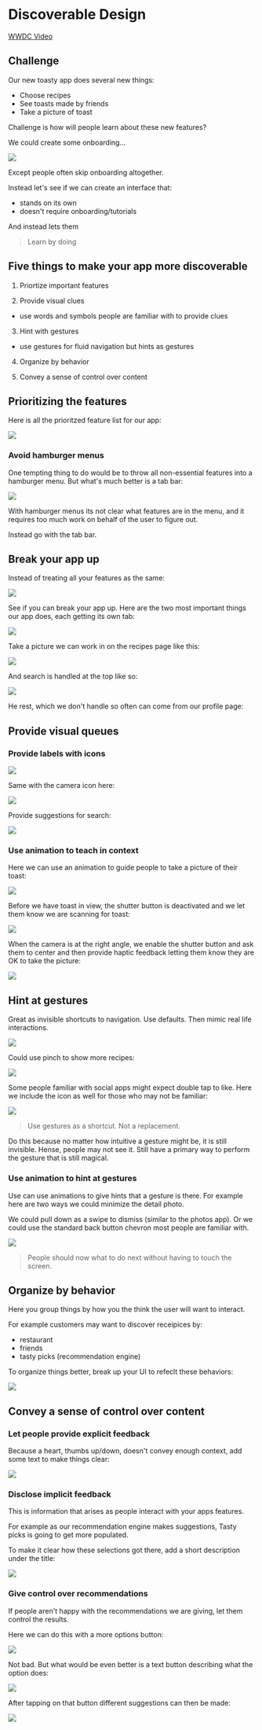 # Discoverable Design

[WWDC Video](https://developer.apple.com/videos/play/wwdc2021/10126/)

## Challenge

Our new toasty app does several new things:

- Choose recipes
- See toasts made by friends
- Take a picture of toast

Challenge is how will people learn about these new features?

We could create some onboarding...

![](images/1.png)

Except people often skip onboarding altogether.

Instead let's see if we can create an interface that:

- stands on its own
- doesn't require onboarding/tutorials

And instead lets them

> Learn by doing

## Five things to make your app more discoverable

1. Priortize important features

2. Provide visual clues

 - use words and symbols people are familiar with to provide clues

3. Hint with gestures

 - use gestures for fluid navigation but hints as gestures

4. Organize by behavior

5. Convey a sense of control over content


## Prioritizing the features

Here is all the prioritzed feature list for our app:

![](images/2.png)

### Avoid hamburger menus

One tempting thing to do would be to throw all non-essential features into a hamburger menu. But what's much better is a tab bar:

![](images/3.png)

With hamburger menus its not clear what features are in the menu, and it requires too much work on behalf of the user to figure out.

Instead go with the tab bar.

## Break your app up

Instead of treating all your features as the same:

![](images/4.png)

See if you can break your app up. Here are the two most important things our app does, each getting its own tab:

![](images/5.png)

Take a picture we can work in on the recipes page like this:

![](images/6.png)

And search is handled at the top like so:

![](images/7.png)

He rest, which we don't handle so often can come from our profile page:

## Provide visual queues

### Provide labels with icons

![](images/8.png)

Same with the camera icon here:

![](images/9.png)

Provide suggestions for search:

![](images/10.png)

### Use animation to teach in context

Here we can use an animation to guide people to take a picture of their toast:

![](images/demo1.gif)

Before we have toast in view, the shutter button is deactivated and we let them know we are scanning for toast:

![](images/11.png)

When the camera is at the right angle, we enable the shutter button and ask them to center and then provide haptic feedback letting them know they are OK to take the picture:

![](images/demo2.gif)

## Hint at gestures

Great as invisible shortcuts to navigation. Use defaults. Then mimic real life interactions.

![](images/12.png)

Could use pinch to show more recipes:

![](images/demo3.gif)

Some people familiar with social apps might expect double tap to like. Here we include the icon as well for those who may not be familiar:

![](images/demo4.gif)

> Use gestures as a shortcut. Not a replacement.

Do this because no matter how intuitive a gesture might be, it is still invisible. Hense, people may not see it. Still have a primary way to perform the gesture that is still magical.

### Use animation to hint at gestures

Use can use animations to give hints that a gesture is there. For example here are two ways we could minimize the detail photo.

We could pull down as a swipe to dismiss (similar to the photos app). Or we could use the standard back button chevron most people are familiar with.

![](images/demo5.gif)

> People should now what to do next without having to touch the screen.

## Organize by behavior

Here you group things by how you the think the user will want to interact.

For example customers may want to discover receipices by:

- restaurant
- friends
- tasty picks (recommendation engine)

To organize things better, break up your UI to refeclt these behaviors:

![](images/13.png)

## Convey a sense of control over content

### Let people provide explicit feedback

Because a heart, thumbs up/down, doesn't convey enough context, add some text to make things clear:

![](images/14.png)

### Disclose implicit feedback

This is information that arises as people interact with your apps features.

For example as our recommendation engine makes suggestions, Tasty picks is going to get more populated.

To make it clear how these selections got there, add a short description under the title:


![](images/15.png)

### Give control over recommendations

If people aren't happy with the recommendations we are giving, let them control the results.

Here we can do this with a more options button:

![](images/16.png)

Not bad. But what would be even better is a text button describing what the option does:

![](images/17.png)

After tapping on that button different suggestions can then be made:

![](images/18.png)


